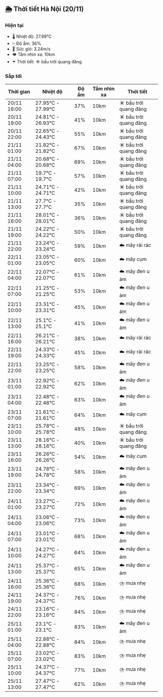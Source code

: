 ## 🌦️ Thời tiết Hà Nội (20/11)

### Hiện tại

- 🌡️ Nhiệt độ: 27.99℃
- 💦 Độ ẩm: 36%
- 💨 Sức gió: 3.24m/s
- 👁️ Tầm nhìn xa: 10km
- ☂️ Thời tiết: ☀️ bầu trời quang đãng

### Sắp tới

| Thời gian | Nhiệt độ | Độ ẩm | Tầm nhìn xa | Thời tiết |
| --- | --- | --- | --- | --- |
| 20/11 16:00 | 27.95℃ - 27.99℃ | 37% | 10km | ☀️ bầu trời quang đãng |
| 20/11 19:00 | 24.81℃ - 26.93℃ | 41% | 10km | ☀️ bầu trời quang đãng |
| 20/11 22:00 | 22.65℃ - 24.43℃ | 55% | 10km | ☀️ bầu trời quang đãng |
| 21/11 01:00 | 21.82℃ - 21.82℃ | 67% | 10km | ☀️ bầu trời quang đãng |
| 21/11 04:00 | 20.68℃ - 20.68℃ | 69% | 10km | ☀️ bầu trời quang đãng |
| 21/11 07:00 | 19.7℃ - 19.7℃ | 57% | 10km | ☀️ bầu trời quang đãng |
| 21/11 10:00 | 24.71℃ - 24.71℃ | 42% | 10km | ☀️ bầu trời quang đãng |
| 21/11 13:00 | 27.7℃ - 27.7℃ | 35% | 10km | ☀️ bầu trời quang đãng |
| 21/11 16:00 | 28.01℃ - 28.01℃ | 36% | 10km | ☀️ bầu trời quang đãng |
| 21/11 19:00 | 24.22℃ - 24.22℃ | 50% | 10km | ☀️ bầu trời quang đãng |
| 21/11 22:00 | 23.24℃ - 23.24℃ | 59% | 10km | ☁️ mây rải rác |
| 22/11 01:00 | 23.05℃ - 23.05℃ | 60% | 10km | ☁️ mây cụm |
| 22/11 04:00 | 22.07℃ - 22.07℃ | 61% | 10km | ☁️ mây đen u ám |
| 22/11 07:00 | 21.25℃ - 21.25℃ | 53% | 10km | ☁️ mây đen u ám |
| 22/11 10:00 | 23.31℃ - 23.31℃ | 45% | 10km | ☁️ mây đen u ám |
| 22/11 13:00 | 25.1℃ - 25.1℃ | 41% | 10km | ☁️ mây đen u ám |
| 22/11 16:00 | 26.21℃ - 26.21℃ | 38% | 10km | ☁️ mây rải rác |
| 22/11 19:00 | 24.33℃ - 24.33℃ | 45% | 10km | ☁️ mây rải rác |
| 22/11 22:00 | 23.25℃ - 23.25℃ | 58% | 10km | ☁️ mây đen u ám |
| 23/11 01:00 | 22.92℃ - 22.92℃ | 62% | 10km | ☁️ mây đen u ám |
| 23/11 04:00 | 22.48℃ - 22.48℃ | 63% | 10km | ☁️ mây đen u ám |
| 23/11 07:00 | 21.61℃ - 21.61℃ | 64% | 10km | ☁️ mây cụm |
| 23/11 10:00 | 25.78℃ - 25.78℃ | 48% | 10km | ☀️ bầu trời quang đãng |
| 23/11 13:00 | 28.16℃ - 28.16℃ | 40% | 10km | ☀️ bầu trời quang đãng |
| 23/11 16:00 | 26.26℃ - 26.26℃ | 54% | 10km | ☁️ mây cụm |
| 23/11 19:00 | 24.78℃ - 24.78℃ | 58% | 10km | ☁️ mây đen u ám |
| 23/11 22:00 | 23.34℃ - 23.34℃ | 69% | 10km | ☁️ mây đen u ám |
| 24/11 01:00 | 23.27℃ - 23.27℃ | 72% | 10km | ☁️ mây đen u ám |
| 24/11 04:00 | 23.06℃ - 23.06℃ | 73% | 10km | ☁️ mây đen u ám |
| 24/11 07:00 | 23.01℃ - 23.01℃ | 68% | 10km | ☁️ mây đen u ám |
| 24/11 10:00 | 24.27℃ - 24.27℃ | 64% | 10km | ☁️ mây đen u ám |
| 24/11 13:00 | 25.37℃ - 25.37℃ | 65% | 10km | ☁️ mây đen u ám |
| 24/11 16:00 | 25.36℃ - 25.36℃ | 68% | 10km | ⛈️ mưa nhẹ |
| 24/11 19:00 | 24.37℃ - 24.37℃ | 76% | 10km | ⛈️ mưa nhẹ |
| 24/11 22:00 | 23.16℃ - 23.16℃ | 84% | 10km | ⛈️ mưa nhẹ |
| 25/11 01:00 | 23.1℃ - 23.1℃ | 83% | 10km | ☁️ mây đen u ám |
| 25/11 04:00 | 22.88℃ - 22.88℃ | 84% | 10km | ⛈️ mưa nhẹ |
| 25/11 07:00 | 23.02℃ - 23.02℃ | 83% | 10km | ⛈️ mưa nhẹ |
| 25/11 10:00 | 24.37℃ - 24.37℃ | 77% | 10km | ⛈️ mưa nhẹ |
| 25/11 13:00 | 27.47℃ - 27.47℃ | 62% | 10km | ⛈️ mưa nhẹ |
